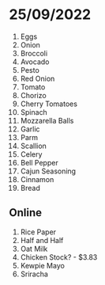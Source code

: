 # 25/09/2022

1. Eggs
2. Onion
3. Broccoli
4. Avocado
5. Pesto
6. Red Onion
7. Tomato
8. Chorizo
9. Cherry Tomatoes
10. Spinach
11. Mozzarella Balls
12. Garlic
13. Parm
14. Scallion
15. Celery
16. Bell Pepper
17. Cajun Seasoning
18. Cinnamon
19. Bread

## Online
1. Rice Paper
2. Half and Half
3. Oat Milk
4. Chicken Stock? - $3.83
5. Kewpie Mayo
6. Sriracha

